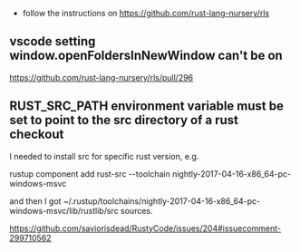 - follow the instructions on https://github.com/rust-lang-nursery/rls

## vscode setting window.openFoldersInNewWindow can't be on

https://github.com/rust-lang-nursery/rls/pull/296

## RUST_SRC_PATH environment variable must be set to point to the src directory of a rust checkout

I needed to install src for specific rust version, e.g.

rustup component add rust-src --toolchain nightly-2017-04-16-x86_64-pc-windows-msvc

and then I got ~/.rustup/toolchains/nightly-2017-04-16-x86_64-pc-windows-msvc/lib/rustlib/src sources.

https://github.com/saviorisdead/RustyCode/issues/204#issuecomment-299710562
